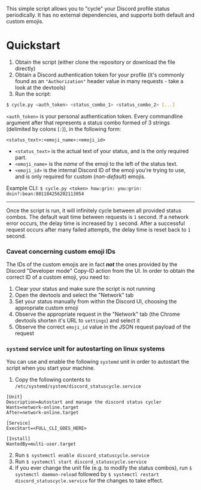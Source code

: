 This simple script allows you to "cycle" your Discord profile status periodically. It has no external dependencies, and supports both default and custom emojis. 

# Quickstart

1. Obtain the script (either clone the repository or download the file directly)
2. Obtain a Discord authentication token for your profile (it's commonly found as an `"Authorization"` header value in many requests - take a look at the devtools)
3. Run the script: 

```sh
$ cycle.py <auth_token> <status_combo_1> <status_combo_2> [...]
```

`<auth_token>` is your personal authentication token. Every commandline argument after that represents a status combo formed of 3 strings (delimited by colons (`:`)), in the following form:

```
<status_text>:<emoji_name>:<emoji_id>
```

* `<status_text>` is the actual text of your status, and is the only required part.
* `<emoji_name>` is the *name* of the emoji to the left of the status text.
* `<emoji_id>` is the internal Discord ID of the emoji you're trying to use, and is only required for custom (*non-default*) emojis.

Example CLI: `$ cycle.py <token> how:grin: you:grin: doin?:bean:801184256202113054`

---

Once the script is run, it will infinitely cycle between all provided status combos. The default wait time between requests is `1` second. If a network error occurs, the delay time is increased
by `1` second. After a successful request occurs after many failed attempts, the delay time is reset back to `1` second.

### Caveat concerning custom emoji IDs

The IDs of the custom emojis are in fact ***not*** the ones provided by the Discord "Developer mode" Copy-ID action from the UI. In order to obtain the correct ID of a custom emoji, you need to: 

1. Clear your status and make sure the script is not running
2. Open the devtools and select the "Network" tab
3. Set your status manually from within the Discord UI, choosing the appropriate custom emoji
4. Observe the appropriate request in the "Network" tab (the Chrome devtools shorten it's URL to `settings`) and select it
5. Observe the correct `emoji_id` value in the JSON request payload of the request

### `systemd` service unit for autostarting on linux systems

You can use and enable the following `systemd` unit in order to autostart the script when you start your machine.

1. Copy the following contents to `/etc/systemd/system/discord_statuscycle.service`

```
[Unit]
Description=Autostart and manage the discord status cycler
Wants=network-online.target
After=network-online.target

[Service]
ExecStart=<FULL_CLI_GOES_HERE>

[Install]
WantedBy=multi-user.target
```

2. Run `$ systemctl enable discord_statuscycle.service`
3. Run `$ systemctl start discord_statuscycle.service`
4. If you ever change the unit file (e.g. to modify the status combos), run `$ systemctl daemon-reload` followed by `$ systemctl restart discord_statuscycle.service` for the changes to take effect.
